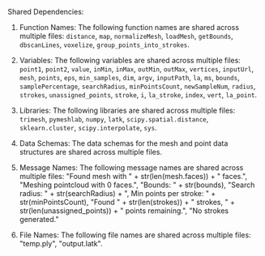 Shared Dependencies:

1. Function Names: The following function names are shared across multiple files: `distance`, `map`, `normalizeMesh`, `loadMesh`, `getBounds`, `dbscanLines`, `voxelize`, `group_points_into_strokes`.

2. Variables: The following variables are shared across multiple files: `point1`, `point2`, `value`, `inMin`, `inMax`, `outMin`, `outMax`, `vertices`, `inputUrl`, `mesh`, `points`, `eps`, `min_samples`, `dim`, `argv`, `inputPath`, `la`, `ms`, `bounds`, `samplePercentage`, `searchRadius`, `minPointsCount`, `newSampleNum`, `radius`, `strokes`, `unassigned_points`, `stroke`, `i`, `la_stroke`, `index`, `vert`, `la_point`.

3. Libraries: The following libraries are shared across multiple files: `trimesh`, `pymeshlab`, `numpy`, `latk`, `scipy.spatial.distance`, `sklearn.cluster`, `scipy.interpolate`, `sys`.

4. Data Schemas: The data schemas for the mesh and point data structures are shared across multiple files.

5. Message Names: The following message names are shared across multiple files: "Found mesh with " + str(len(mesh.faces)) + " faces.", "Meshing pointcloud with 0 faces.", "Bounds: " + str(bounds), "Search radius: " + str(searchRadius) + ", Min points per stroke: " + str(minPointsCount), "Found " + str(len(strokes)) + " strokes, " + str(len(unassigned_points)) + " points remaining.", "No strokes generated."

6. File Names: The following file names are shared across multiple files: "temp.ply", "output.latk".